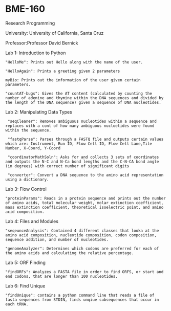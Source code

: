# BME-160
Research Programming 

University: University of California, Santa Cruz

Professor:Professor David Bernick 

Lab 1: Introduction to Python

    "HelloMe": Prints out Hello along with the name of the user. 

    "HelloAgain": Prints a greeting given 2 parameters

    myBio: Prints out the information of the user given certain parameters. 

    "countAT-bugs": Gives the AT content (calculated by counting the number of adenine and thymine within the DNA sequences and divided by the length of the DNA sequence) given a sequence of DNA nucleotides. 

Lab 2: Manipulating Data Types
     
     "seqCleaner": Removes ambiguous nucleotides within a sequence and replaces with a cont of how many ambiguous nucloetides were found within the sequence.  
     
     "fastqParse": Parses through a FASTQ file and outputs certain values which are: Instrument, Run ID, Flow Cell ID, Flow Cell Lane,Tile Number, X-Coord, Y-Coord
     
     "coordinatorMathSoln": Asks for and collects 3 sets of coordinates and outputs the N-C and N-Ca bond lengths and the C-N-CA bond angle (in degrees) with correct number of significant digits
     
     "converter": Convert a DNA sequence to the amino acid representation using a dictionary. 

Lab 3: Flow Control
    
    "proteinParams": Reads in a protein sequence and prints out the number of amino acids, total molecular weight, molar extinction coefficient, mass extinction coefficient, theoretical isoelectric point, and amino acid composition. 

Lab 4: Files and Modules

    "seqeunceAnalysis": Contained 4 different classes that looka at the amino acid composition, nucleotide composition, codon composition, sequence addition, and number of nucleotides. 
    
    "genomeAnalyzer": Determines which codons are preferred for each of the amino acids and calculating the relative percentage.
    

Lab 5: ORF Finding

    "findORFs": Analyzes a FASTA file in order to find ORFS, or start and end codons, that are longer than 100 nucleotides. 

Lab 6: Find Unique

    "findUnique": contains a python command line that reads a file of fasta sequences from STDIN, finds unqiue subsequences that occur in each tRNA. 
